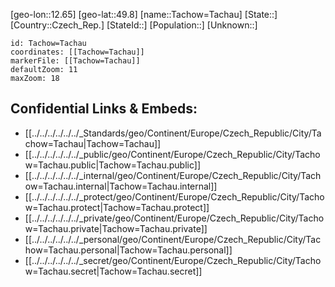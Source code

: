 ﻿---
location: [49.8,12.65]
mapzoom: [7,12] 
mapmarker: city 
type: City
tags:
- geo/City


SpocWebEntityId: 34732
isDeleted: false
confidential: public

---
[geo-lon::12.65]
[geo-lat::49.8]
[name::Tachow=Tachau]
[State::]
[Country::Czech_Rep.]
[StateId::]
[Population::]
[Unknown::]


```leaflet
id: Tachow=Tachau
coordinates: [[Tachow=Tachau]]
markerFile: [[Tachow=Tachau]]
defaultZoom: 11 
maxZoom: 18
```


## Confidential Links & Embeds: 
- [[../../../../../../_Standards/geo/Continent/Europe/Czech_Republic/City/Tachow=Tachau|Tachow=Tachau]] 
- [[../../../../../../_public/geo/Continent/Europe/Czech_Republic/City/Tachow=Tachau.public|Tachow=Tachau.public]] 
- [[../../../../../../_internal/geo/Continent/Europe/Czech_Republic/City/Tachow=Tachau.internal|Tachow=Tachau.internal]] 
- [[../../../../../../_protect/geo/Continent/Europe/Czech_Republic/City/Tachow=Tachau.protect|Tachow=Tachau.protect]] 
- [[../../../../../../_private/geo/Continent/Europe/Czech_Republic/City/Tachow=Tachau.private|Tachow=Tachau.private]] 
- [[../../../../../../_personal/geo/Continent/Europe/Czech_Republic/City/Tachow=Tachau.personal|Tachow=Tachau.personal]] 
- [[../../../../../../_secret/geo/Continent/Europe/Czech_Republic/City/Tachow=Tachau.secret|Tachow=Tachau.secret]] 
